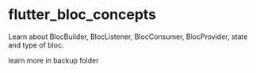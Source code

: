 # flutter_bloc_concepts

Learn about BlocBuilder, BlocListener, BlocConsumer, BlocProvider, 
state and type of bloc.

learn more in backup folder 
